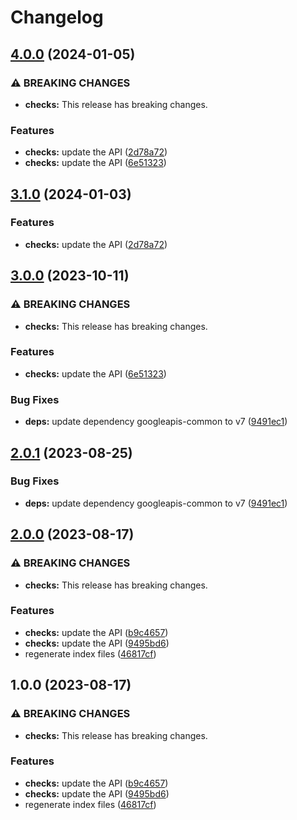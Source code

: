 # Changelog

## [4.0.0](https://github.com/googleapis/google-api-nodejs-client/compare/checks-v3.1.0...checks-v4.0.0) (2024-01-05)


### ⚠ BREAKING CHANGES

* **checks:** This release has breaking changes.

### Features

* **checks:** update the API ([2d78a72](https://github.com/googleapis/google-api-nodejs-client/commit/2d78a72c71aadc4e1d796df157a759d171618d74))
* **checks:** update the API ([6e51323](https://github.com/googleapis/google-api-nodejs-client/commit/6e5132355461c50f8f41834f746904f4cf53233e))

## [3.1.0](https://github.com/googleapis/google-api-nodejs-client/compare/checks-v3.0.0...checks-v3.1.0) (2024-01-03)


### Features

* **checks:** update the API ([2d78a72](https://github.com/googleapis/google-api-nodejs-client/commit/2d78a72c71aadc4e1d796df157a759d171618d74))

## [3.0.0](https://github.com/googleapis/google-api-nodejs-client/compare/checks-v2.0.1...checks-v3.0.0) (2023-10-11)


### ⚠ BREAKING CHANGES

* **checks:** This release has breaking changes.

### Features

* **checks:** update the API ([6e51323](https://github.com/googleapis/google-api-nodejs-client/commit/6e5132355461c50f8f41834f746904f4cf53233e))


### Bug Fixes

* **deps:** update dependency googleapis-common to v7 ([9491ec1](https://github.com/googleapis/google-api-nodejs-client/commit/9491ec1cdc3c413e7d73edcfcd59cf5c28a7c855))

## [2.0.1](https://github.com/googleapis/google-api-nodejs-client/compare/checks-v2.0.0...checks-v2.0.1) (2023-08-25)


### Bug Fixes

* **deps:** update dependency googleapis-common to v7 ([9491ec1](https://github.com/googleapis/google-api-nodejs-client/commit/9491ec1cdc3c413e7d73edcfcd59cf5c28a7c855))

## [2.0.0](https://github.com/googleapis/google-api-nodejs-client/compare/checks-v1.0.0...checks-v2.0.0) (2023-08-17)


### ⚠ BREAKING CHANGES

* **checks:** This release has breaking changes.

### Features

* **checks:** update the API ([b9c4657](https://github.com/googleapis/google-api-nodejs-client/commit/b9c46572eb622513614d910ae353ebdad46de24a))
* **checks:** update the API ([9495bd6](https://github.com/googleapis/google-api-nodejs-client/commit/9495bd669f70384d84377c446ea13dcb914787e0))
* regenerate index files ([46817cf](https://github.com/googleapis/google-api-nodejs-client/commit/46817cfbbdb7030ef55c89dcd5dd54b85d14da5b))

## 1.0.0 (2023-08-17)


### ⚠ BREAKING CHANGES

* **checks:** This release has breaking changes.

### Features

* **checks:** update the API ([b9c4657](https://github.com/googleapis/google-api-nodejs-client/commit/b9c46572eb622513614d910ae353ebdad46de24a))
* **checks:** update the API ([9495bd6](https://github.com/googleapis/google-api-nodejs-client/commit/9495bd669f70384d84377c446ea13dcb914787e0))
* regenerate index files ([46817cf](https://github.com/googleapis/google-api-nodejs-client/commit/46817cfbbdb7030ef55c89dcd5dd54b85d14da5b))
